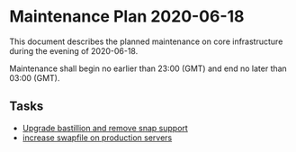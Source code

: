 # Maintenance Plan 2020-06-18

This document describes the planned maintenance on core infrastructure during the evening of 2020-06-18.

Maintenance shall begin no earlier than 23:00 (GMT) and end no later than 03:00 (GMT).

## Tasks

* [Upgrade bastillion and remove snap support](https://github.com/kelceydamage/soporific/blob/patch-1/ma/plans/upgrade-bastillion.md)
* [increase swapfile on production servers](https://github.com/kelceydamage/soporific/blob/patch-1/ma/plans/increase-swapfile-size.md)
